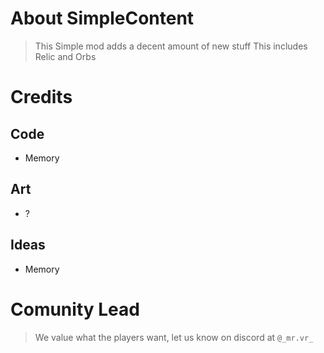 # About SimpleContent
> This Simple mod adds a decent amount of new stuff
This includes Relic and Orbs

# Credits

## Code

- Memory

## Art

- ?

## Ideas

- Memory


# Comunity Lead
> We value what the players want, let us know on discord at `@_mr.vr_`
